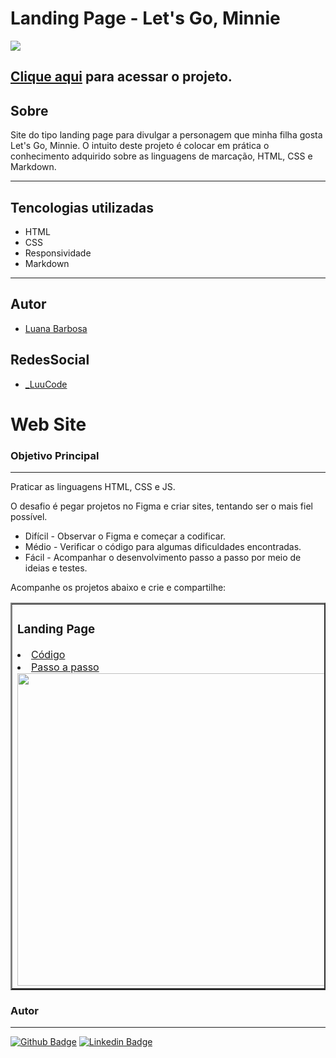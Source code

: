  # Landing Page - Let's Go, Minnie

 ![](./screenshot/screenshot.png)

[Clique aqui](https://luanabarbosa07.github.io/minnie/) para acessar o projeto.
 ---
 ## Sobre
 Site do tipo landing page para divulgar a personagem que minha filha gosta Let's Go, Minnie.
 O intuito deste projeto é colocar em prática o conhecimento adquirido sobre as linguagens de marcação, HTML, CSS e Markdown.

 ---
 ## Tencologias utilizadas
 - HTML
 - CSS
 - Responsividade
 - Markdown

 ---
 ## Autor

 - [Luana Barbosa](https://github.com/luanabarbosa07/)

 ## RedesSocial

 - [_LuuCode](https://www.instagram.com/_luucode/)


 # Web Site

### Objetivo Principal
---

Praticar as linguagens HTML, CSS e JS.

O desafio é pegar projetos no Figma e criar  sites, tentando ser o mais fiel possível.

* Difícil   -   Observar o Figma e começar a codificar.
* Médio     -   Verificar o código para algumas dificuldades encontradas.
* Fácil     -   Acompanhar o desenvolvimento passo a passo por meio de ideias e testes. 

Acompanhe os projetos abaixo e crie e compartilhe:

<table border="2">
  <tr>
    <td>
        <h3>Landing Page</h3>
        <li><a href="./01-FirstLandingPage/">Código</a></li>
        <li><a href="https://youtu.be/LvywYjDEK6I">Passo a passo</a></li>
        <a href="https://fernandoleonid.github.io/figma-to-website/01-FirstLandingPage/"><img src="./.images/01.gif" width="500px"></a>
    </td>
  </tr>
</table>

### Autor
---

[![Github Badge](https://img.shields.io/badge/-Github-000?style=flat-square&logo=Github&logoColor=white)](https://github.com/luanabarbosa07)
[![Linkedin Badge](https://img.shields.io/badge/-LinkedIn-blue?style=flat-square&logo)](https://www.linkedin.com/in/luana-barbosa-1344ba16b/)
